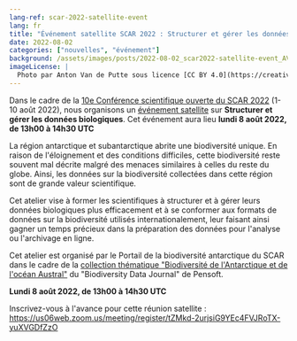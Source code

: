 ```yaml
---
lang-ref: scar-2022-satellite-event
lang: fr
title: "Événement satellite SCAR 2022 : Structurer et gérer les données biologiques"
date: 2022-08-02
categories: ["nouvelles", "événement"]
background: /assets/images/posts/2022-08-02_scar2022-satellite-event_AVdP_SCAR_0037.jpg
imageLicense: |
  Photo par Anton Van de Putte sous licence [CC BY 4.0](https://creativecommons.org/licenses/by/4.0/)
---
```


Dans le cadre de la [10e Conférence scientifique ouverte du SCAR 2022](https://scar2022.org/) (1-10 août 2022), nous organisons un [événement satellite](https://scar2022.org/satellite-events/) sur **Structurer et gérer les données biologiques**. Cet événement aura lieu **lundi 8 août 2022, de 13h00 à 14h30 UTC**

La région antarctique et subantarctique abrite une biodiversité unique. En raison de l'éloignement et des conditions difficiles, cette biodiversité reste souvent mal décrite malgré des menaces similaires à celles du reste du globe. Ainsi, les données sur la biodiversité collectées dans cette région sont de grande valeur scientifique.

Cet atelier vise à former les scientifiques à structurer et à gérer leurs données biologiques plus efficacement et à se conformer aux formats de données sur la biodiversité utilisés internationalement, leur faisant ainsi gagner un temps précieux dans la préparation des données pour l'analyse ou l'archivage en ligne.

Cet atelier est organisé par le Portail de la biodiversité antarctique du SCAR dans le cadre de la [collection thématique "Biodiversité de l'Antarctique et de l'océan Austral"](https://www.biodiversity.aq/news/antarctic-and-southern-ocean-biodiversity-topical-collection-biodiversity-data-journal/) du "Biodiversity Data Journal" de Pensoft.

**Lundi 8 août 2022, de 13h00 à 14h30 UTC**

Inscrivez-vous à l'avance pour cette réunion satellite :
<https://us06web.zoom.us/meeting/register/tZMkd-2urjsiG9YEc4FVJRoTX-yuXVGDfZzO>
